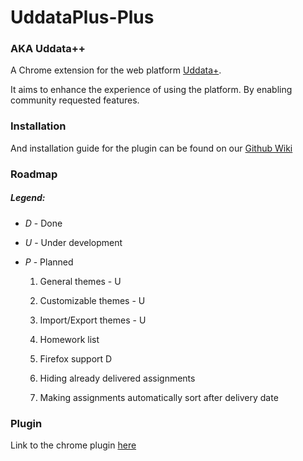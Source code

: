 # UddataPlus-Plus
### AKA Uddata++

A Chrome extension for the web platform [Uddata+](https://www.uddataplus.dk).

It aims to enhance the experience of using the platform. By enabling community requested features.

### Installation

And installation guide for the plugin can be found on our [Github Wiki](https://github.com/Benjadahl/UddataPlus-Plus/wiki/Install-guide)

### Roadmap
##### Legend:
* *D* - Done
* *U* - Under development
* *P* - Planned

  1. General themes - U
  2. Customizable themes - U
  3. Import/Export themes - U

  4. Homework list

  5. Firefox support D

  6. Hiding already delivered assignments
  7. Making assignments automatically sort after delivery date


### Plugin

Link to the chrome plugin [here](https://chrome.google.com/webstore/detail/ud++/pmlnbmnelhhofakfihcfjiemklhncdin?hl=da&authuser=1)